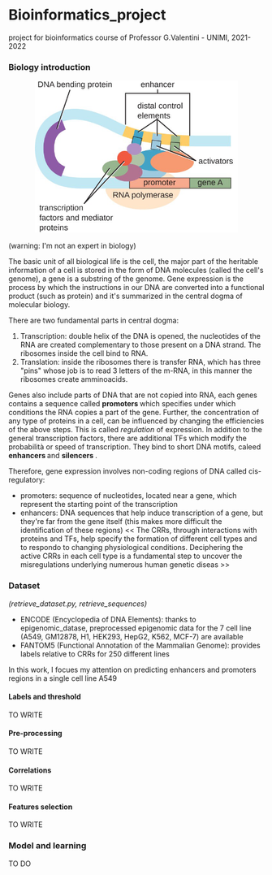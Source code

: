 # Bioinformatics_project
 project for bioinformatics course of Professor G.Valentini - UNIMI, 2021-2022

### Biology introduction

<p align="center">
  <img width="400" height="300" src="https://github.com/LucaCappelletti94/bioinformatics_practice/blob/master/Notebooks/arr.png?raw=true">
</p>

(warning: I'm not an expert in biology)

The basic unit of all biological life is the cell, the major part of the heritable information of a cell is stored in the form of DNA molecules (called the cell's genome), a gene is a substring of the genome. Gene expression is the process by which the instructions in our DNA are converted into a functional product (such as protein) and it's summarized in the central dogma of molecular biology. 

There are two fundamental parts in central dogma:
1) Transcription: double helix of the DNA is opened, the nucleotides of the RNA are created complementary to those present on a DNA strand. The ribosomes inside the cell bind to RNA.
2) Translation: inside the ribosomes there is transfer RNA, which has three "pins" whose job is to 
read 3 letters of the m-RNA, in this manner the ribosomes create amminoacids. 

Genes also include parts of DNA that are not copied into RNA, each genes contains a sequence called  <b> promoters </b> which specifies under which conditions the RNA copies a part of the gene. Further, the concentration of any type of proteins in a cell, can be influenced by changing the efficiencies of the above steps. This is called <i> regulation </i> of expression. In addition to the general transcription factors, there are additional TFs which modify the probabilità or speed of transcription. They bind to short DNA motifs, caleed <b> enhancers </b> and <b> silencers </b>.

Therefore, gene expression involves non-coding regions of DNA called cis-regulatory:
- promoters: sequence of nucleotides, located near a gene, which represent the starting point of the transcription
- enhancers: DNA sequences that help induce transcription of a gene, but they're far from the gene itself (this makes more difficult the identification of these regions) 
<< The CRRs, through interactions with proteins and TFs, help specify the formation of different cell types and to respondo to changing physiological conditions. Deciphering the active CRRs in each cell type is a fundamental step to uncover the misregulations underlying numerous human genetic diseas >> 

### Dataset
<i> (retrieve_dataset.py, retrieve_sequences) </i>

- ENCODE (Encyclopedia of DNA Elements): thanks to epigenomic_datase, preprocessed epigenomic data for the 7 cell line (A549, GM12878, H1, HEK293, HepG2, K562, MCF-7) are available
- FANTOM5 (Functional Annotation of the Mammalian Genome): provides labels relative to CRRs for 250 different lines

In this work, I focues my attention on predicting enhancers and promoters regions in a single cell line A549

#### Labels and threshold
TO WRITE
#### Pre-processing 
TO WRITE
#### Correlations
TO WRITE
#### Features selection
TO WRITE
### Model and learning
TO DO
